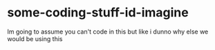 # some-coding-stuff-id-imagine
Im going to assume you can't code in this but like i dunno why else we would be using this 

